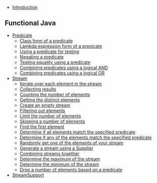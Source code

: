 
* [Introduction](README.md)

## Functional Java

* [Predicate](functional/predicate.md)
  * [Class form of a predicate](functional/predicate.md#class-form-of-a-predicate)
  * [Lambda expression form of a preoicate](functional/predicate.md#lambda-expression-form-of-a-predicate)
  * [Using a predicate for testing](functional/predicate.md#using-a-predicate-for-testing)
  * [Negating a predicate](functional/predicate.md#negating-a-predicate)
  * [Testing equality using a predicate](functional/predicate.md#testing-equality-using-a-predicate)
  * [Combining predicates using a logical AND](functional/predicate.md#combining-predicates-using-a-logical-and)
  * [Combining predicates using a logical OR](functional/predicate.md#combining-predicates-using-a-logical-or)
* [Stream](functional/stream.md)
  * [Iterate over each element in the stream](functional/stream.md#iterate-over-each-element-in-the-stream)
  * [Collecting results](functional/stream.md#collecting-results)
  * [Counting the number of elements](functional/stream.md#counting-the-number-of-elements)
  * [Getting the distinct elements](functional/stream.md#getting-the-distinct-elements)
  * [Create an empty stream](functional/stream.md#create-an-empty-stream)
  * [Filtering out elements](functional/stream.md#filtering-out-elements)
  * [Limit the number of elements](functional/stream.md#limit-the-number-of-elements)
  * [Skipping a number of elements](functional/stream.md#skipping-a-number-of-elements)
  * [Find the first element](functional/stream.md#find-the-first-element)
  * [Determine if all elements match the specified predicate](functional/stream.md#determine-if-all-elements-match-the-specified-predicate)
  * [Determine if any of the elements match the specified predicate](functional/stream.md#determine-if-any-of-the-elements-match-the-specified-predicate)
  * [Randomly get one of the elements of your stream](functional/stream.md#randomly-get-one-of-the-elements-of-your-stream)
  * [Generate a stream using a Supplier](functional/stream.md#generate-a-stream-using-a-supplier)
  * [Combining streams together](functional/stream.md#combining-streams-together)
  * [Determine the maximum of the stream](functional/stream.md#determine-the-maximum-of-the-stream)
  * [Determine the minimum of the stream](functional/stream.md#determine-the-minimum-of-the-stream)
  * [Drop a number of elements based on a predicate](functional/stream.md#drop-a-number-of-elements-based-on-a-predicate)
* [StreamSupport](functional/stream-support.md)
<!--
 TODO
  Collectors
 -->
